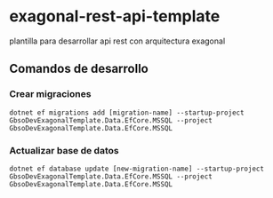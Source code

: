 # exagonal-rest-api-template
plantilla para desarrollar api rest con arquitectura exagonal

## Comandos de desarrollo
### Crear migraciones
```
dotnet ef migrations add [migration-name] --startup-project GbsoDevExagonalTemplate.Data.EfCore.MSSQL --project GbsoDevExagonalTemplate.Data.EfCore.MSSQL
```

### Actualizar base de datos
```
dotnet ef database update [new-migration-name] --startup-project GbsoDevExagonalTemplate.Data.EfCore.MSSQL --project GbsoDevExagonalTemplate.Data.EfCore.MSSQL
```
